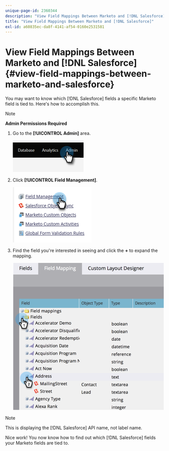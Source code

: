 ```yaml
---
unique-page-id: 2360344
description: "View Field Mappings Between Marketo and [!DNL Salesforce] - Marketo Docs - Product Documentation"
title: "View Field Mappings Between Marketo and [!DNL Salesforce]"
exl-id: a60835ec-da8f-4141-af54-0160e2531581
---
```

# View Field Mappings Between Marketo and [!DNL Salesforce] {#view-field-mappings-between-marketo-and-salesforce}

You may want to know which [!DNL Salesforce] fields a specific Marketo field is tied to. Here's how to accomplish this.

>[!NOTE]
>
>**Admin Permissions Required**

1. Go to the **[!UICONTROL Admin]** area.

   ![](assets/view-field-mappings-between-marketo-and-salesforce-1.png)

1. Click **[!UICONTROL Field Management]**.

   ![](assets/view-field-mappings-between-marketo-and-salesforce-2.png)

1. Find the field you're interested in seeing and click the **+** to expand the mapping.

   ![](assets/view-field-mappings-between-marketo-and-salesforce-3.png)

>[!NOTE]
>
>This is displaying the [!DNL Salesforce] API name, not label name.

Nice work! You now know how to find out which [!DNL Salesforce] fields your Marketo fields are tied to.
